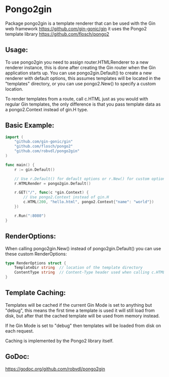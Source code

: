 Pongo2gin
=========

Package pongo2gin is a template renderer that can be used with the Gin web
framework https://github.com/gin-gonic/gin it uses the Pongo2 template library
https://github.com/flosch/pongo2

Usage:
------

To use pongo2gin you need to assign router.HTMLRenderer to a new renderer
instance, this is done after creating the Gin router when the Gin application
starts up. You can use pongo2gin.Default() to create a new renderer with
default options, this assumes templates will be located in the "templates"
directory, or you can use pongo2.New() to specify a custom location.

To render templates from a route, call c.HTML just as you would with
regular Gin templates, the only difference is that you pass template
data as a pongo2.Context instead of gin.H type.

Basic Example:
--------------

```go
import (
    "github.com/gin-gonic/gin"
    "github.com/flosch/pongo2"
    "github.com/robvdl/pongo2gin"
)

func main() {
    r := gin.Default()

    // Use r.Default() for default options or r.New() for custom options
    r.HTMLRender = pongo2gin.Default()

    r.GET("/", func(c *gin.Context) {
        // Use pongo2.Context instead of gin.H
        c.HTML(200, "hello.html", pongo2.Context{"name": "world"})
    })

    r.Run(":8080")
}
```

RenderOptions:
--------------

When calling pongo2gin.New() instead of pongo2gin.Default() you can use these
custom RenderOptions:

```go
type RenderOptions struct {
    TemplateDir string  // location of the template directory
    ContentType string  // Content-Type header used when calling c.HTML()
}
```

Template Caching:
-----------------

Templates will be cached if the current Gin Mode is set to anything but "debug",
this means the first time a template is used it will still load from disk, but
after that the cached template will be used from memory instead.

If he Gin Mode is set to "debug" then templates will be loaded from disk on
each request.

Caching is implemented by the Pongo2 library itself.

GoDoc:
------

https://godoc.org/github.com/robvdl/pongo2gin
